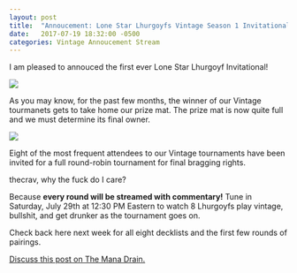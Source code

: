 ```yaml
---
layout: post
title:  "Annoucement: Lone Star Lhurgoyfs Vintage Season 1 Invitational 29 July"
date:   2017-07-19 18:32:00 -0500
categories: Vintage Annoucement Stream
---
```


I am pleased to annouced the first ever Lone Star Lhurgoyf Invitational!

![](https://images.lonestarlhurgoyfs.com/S1_invitational/invitational_logo.png)

As you may know, for the past few months, the winner of our Vintage tourmanets gets to take home our prize mat. The prize mat is now quite full and we must determine its final owner.

![](https://images.lonestarlhurgoyfs.com/S1_invitational/s1_completed_mat.png)

Eight of the most frequent attendees to our Vintage tournaments have been invited for a full round-robin tournament for final bragging rights.

thecrav, why the fuck do I care?

Because **every round will be streamed with commentary!** Tune in Saturday, July 29th at 12:30 PM Eastern to watch 8 Lhurgoyfs play vintage, bullshit, and get drunker as the tournament goes on.

Check back here next week for all eight decklists and the first few rounds of pairings.

[Discuss this post on The Mana Drain.](http://themanadrain.com/topic/1347/lone-star-lhurgoyfs-season-1-invitational-july-29th)